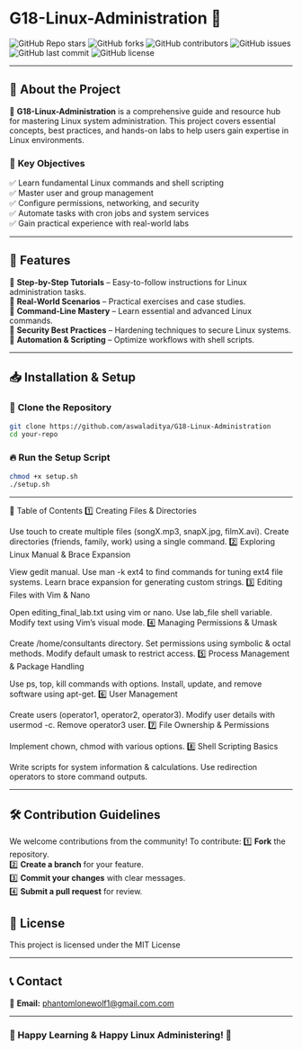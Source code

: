 # G18-Linux-Administration 🚀

![GitHub Repo stars](https://img.shields.io/github/stars/your-username/your-repo?style=social)
![GitHub forks](https://img.shields.io/github/forks/your-username/your-repo?style=social)
![GitHub contributors](https://img.shields.io/github/contributors/your-username/your-repo)
![GitHub issues](https://img.shields.io/github/issues/your-username/your-repo)
![GitHub last commit](https://img.shields.io/github/last-commit/your-username/your-repo)
![GitHub license](https://img.shields.io/github/license/your-username/your-repo)

---

## 📌 About the Project

🔹 **G18-Linux-Administration** is a comprehensive guide and resource hub for mastering Linux system administration. This project covers essential concepts, best practices, and hands-on labs to help users gain expertise in Linux environments.

### 🎯 **Key Objectives**
✅ Learn fundamental Linux commands and shell scripting  
✅ Master user and group management  
✅ Configure permissions, networking, and security  
✅ Automate tasks with cron jobs and system services  
✅ Gain practical experience with real-world labs  

---

## 🚀 Features

🔹 **Step-by-Step Tutorials** – Easy-to-follow instructions for Linux administration tasks.  
🔹 **Real-World Scenarios** – Practical exercises and case studies.  
🔹 **Command-Line Mastery** – Learn essential and advanced Linux commands.  
🔹 **Security Best Practices** – Hardening techniques to secure Linux systems.  
🔹 **Automation & Scripting** – Optimize workflows with shell scripts.  

---

## 📥 Installation & Setup

### 🔧 **Clone the Repository**
```bash
git clone https://github.com/aswaladitya/G18-Linux-Administration
cd your-repo
```

### 🔥 **Run the Setup Script**
```bash
chmod +x setup.sh
./setup.sh
```

---

📖 Table of Contents
1️⃣ Creating Files & Directories

Use touch to create multiple files (songX.mp3, snapX.jpg, filmX.avi).
Create directories (friends, family, work) using a single command.
2️⃣ Exploring Linux Manual & Brace Expansion

View gedit manual.
Use man -k ext4 to find commands for tuning ext4 file systems.
Learn brace expansion for generating custom strings.
3️⃣ Editing Files with Vim & Nano

Open editing_final_lab.txt using vim or nano.
Use lab_file shell variable.
Modify text using Vim’s visual mode.
4️⃣ Managing Permissions & Umask

Create /home/consultants directory.
Set permissions using symbolic & octal methods.
Modify default umask to restrict access.
5️⃣ Process Management & Package Handling

Use ps, top, kill commands with options.
Install, update, and remove software using apt-get.
6️⃣ User Management

Create users (operator1, operator2, operator3).
Modify user details with usermod -c.
Remove operator3 user.
7️⃣ File Ownership & Permissions

Implement chown, chmod with various options.
8️⃣ Shell Scripting Basics

Write scripts for system information & calculations.
Use redirection operators to store command outputs.

---

## 🛠️ Contribution Guidelines

We welcome contributions from the community! To contribute:
1️⃣ **Fork** the repository.  
2️⃣ **Create a branch** for your feature.  
3️⃣ **Commit your changes** with clear messages.  
4️⃣ **Submit a pull request** for review.  


## 📜 License

This project is licensed under the MIT License 

---

## 📞 Contact

📧 **Email:** phantomlonewolf1@gmail.com.com  
 

---

### 🎉 Happy Learning & Happy Linux Administering! 🚀

